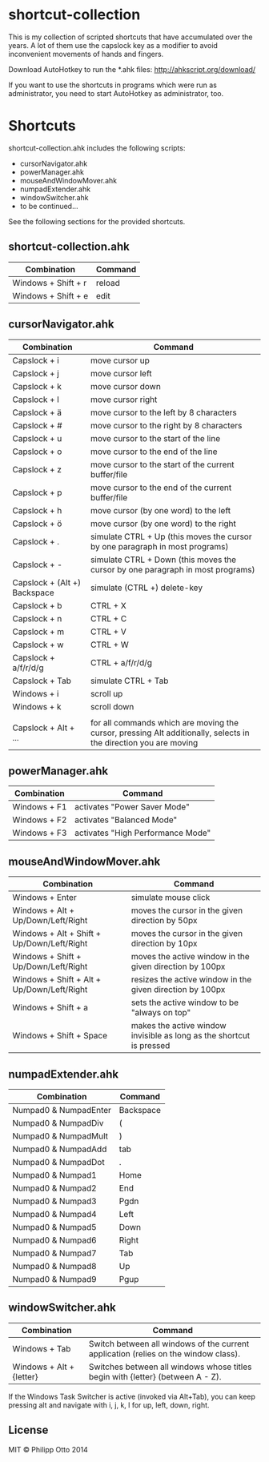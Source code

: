 shortcut-collection
===================

This is my collection of scripted shortcuts that have accumulated over the years. A lot of them use the capslock key as a modifier to avoid inconvenient movements of hands and fingers.

Download AutoHotkey to run the *.ahk files: http://ahkscript.org/download/

If you want to use the shortcuts in programs which were run as administrator, you need to start AutoHotkey as administrator, too.


Shortcuts
=========

shortcut-collection.ahk includes the following scripts:

- cursorNavigator.ahk
- powerManager.ahk
- mouseAndWindowMover.ahk
- numpadExtender.ahk
- windowSwitcher.ahk
- to be continued...

See the following sections for the provided shortcuts.

## shortcut-collection.ahk

Combination | Command
------------|----------
Windows + Shift + r | reload
Windows + Shift + e | edit

## cursorNavigator.ahk

Combination | Command
------------|----------
Capslock + i        | move cursor up
Capslock + j        | move cursor left
Capslock + k        | move cursor down
Capslock + l        | move cursor right
Capslock + ä        | move cursor to the left by 8 characters
Capslock + #        | move cursor to the right by 8 characters
Capslock + u        | move cursor to the start of the line
Capslock + o        | move cursor to the end of the line
Capslock + z        | move cursor to the start of the current buffer/file
Capslock + p        | move cursor to the end of the current buffer/file
Capslock + h        | move cursor (by one word) to the left
Capslock + ö        | move cursor (by one word) to the right
Capslock + .        | simulate CTRL + Up (this moves the cursor by one paragraph in most programs)
Capslock + -        | simulate CTRL + Down (this moves the cursor by one paragraph in most programs)
Capslock + (Alt +) Backspace | simulate (CTRL +) delete-key
Capslock + b        | CTRL + X
Capslock + n        | CTRL + C
Capslock + m        | CTRL + V
Capslock + w        | CTRL + W
Capslock + a/f/r/d/g | CTRL + a/f/r/d/g
Capslock + Tab      | simulate CTRL + Tab
Windows + i         | scroll up
Windows + k         | scroll down
                    |
Capslock + Alt + ... | for all commands which are moving the cursor, pressing Alt additionally, selects in the direction you are moving

## powerManager.ahk

Combination | Command
------------|----------
Windows + F1 | activates "Power Saver Mode"
Windows + F2 | activates "Balanced Mode"
Windows + F3 | activates "High Performance Mode"

## mouseAndWindowMover.ahk

Combination | Command
------------|----------
Windows + Enter | simulate mouse click
Windows + Alt + Up/Down/Left/Right | moves the cursor in the given direction by 50px
Windows + Alt + Shift + Up/Down/Left/Right | moves the cursor in the given direction by 10px
Windows + Shift + Up/Down/Left/Right | moves the active window in the given direction by 100px
Windows + Shift + Alt + Up/Down/Left/Right | resizes the active window in the given direction by 100px
Windows + Shift + a | sets the active window to be "always on top"
Windows + Shift + Space | makes the active window invisible as long as the shortcut is pressed


## numpadExtender.ahk

Combination | Command
------------|----------
Numpad0 & NumpadEnter | Backspace
Numpad0 & NumpadDiv | (
Numpad0 & NumpadMult | )
Numpad0 & NumpadAdd | tab
Numpad0 & NumpadDot | .
Numpad0 & Numpad1 | Home
Numpad0 & Numpad2 | End
Numpad0 & Numpad3 | Pgdn
Numpad0 & Numpad4 | Left
Numpad0 & Numpad5 | Down
Numpad0 & Numpad6 | Right
Numpad0 & Numpad7 | Tab
Numpad0 & Numpad8 | Up
Numpad0 & Numpad9 | Pgup

## windowSwitcher.ahk

Combination | Command
------------|---------
Windows + Tab | Switch between all windows of the current application (relies on the window class).
Windows + Alt + {letter} | Switches between all windows whose titles begin with {letter} (between A - Z).

If the Windows Task Switcher is active (invoked via Alt+Tab), you can keep pressing alt and navigate with i, j, k, l for up, left, down, right.

## License
MIT &copy; Philipp Otto 2014
